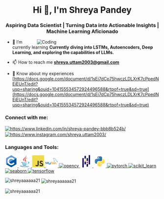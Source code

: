 <h1 align="center">Hi 👋, I'm Shreya Pandey</h1>
<h3 align="center">Aspiring Data Scientist | Turning Data into Actionable Insights | Machine Learning Aficionado</h3>
<img align="right" alt="Coding" width="400" src="https://media.giphy.com/media/L1R1tvI9svkIWwpVYr/giphy.gif?cid=790b7611w7rt156mx821994lunxgxkgewmmg1w56n27zmvsu&ep=v1_gifs_search&rid=giphy.gif&ct=g">

- 🌱 I’m currently learning **Currently diving into LSTMs, Autoencoders, Deep Learning, and exploring the capabilities of LLMs.**

- 📫 How to reach me **shreya.uttam2003@gmail.com**

- 📄 Know about my experiences [https://docs.google.com/document/d/1sEi7dCp75hwczLDLXrK7cPpedNEiEUnT/edit?usp=sharing&ouid=104155534572924496588&rtpof=true&sd=true](https://docs.google.com/document/d/1sEi7dCp75hwczLDLXrK7cPpedNEiEUnT/edit?usp=sharing&ouid=104155534572924496588&rtpof=true&sd=true)

<h3 align="left">Connect with me:</h3>
<p align="left">
<a href="https://linkedin.com/in/https://www.linkedin.com/in/shreya-pandey-bbb8b524b/" target="blank"><img align="center" src="https://raw.githubusercontent.com/rahuldkjain/github-profile-readme-generator/master/src/images/icons/Social/linked-in-alt.svg" alt="https://www.linkedin.com/in/shreya-pandey-bbb8b524b/" height="30" width="40" /></a>
<a href="![image](https://github.com/user-attachments/assets/94eb7fe7-31a1-4b3f-bf18-d52486a5e617)
" target="blank"><img align="center" src="https://raw.githubusercontent.com/rahuldkjain/github-profile-readme-generator/master/src/images/icons/Social/instagram.svg" alt="https://www.instagram.com/shreya.uttam2003/" height="30" width="40" /></a>
</p>

<h3 align="left">Languages and Tools:</h3>
<p align="left"> <a href="https://www.cprogramming.com/" target="_blank" rel="noreferrer"> <img src="https://raw.githubusercontent.com/devicons/devicon/master/icons/c/c-original.svg" alt="c" width="40" height="40"/> </a> <a href="https://www.java.com" target="_blank" rel="noreferrer"> <img src="https://raw.githubusercontent.com/devicons/devicon/master/icons/java/java-original.svg" alt="java" width="40" height="40"/> </a> <a href="https://developer.mozilla.org/en-US/docs/Web/JavaScript" target="_blank" rel="noreferrer"> <img src="https://raw.githubusercontent.com/devicons/devicon/master/icons/javascript/javascript-original.svg" alt="javascript" width="40" height="40"/> </a> <a href="https://www.mysql.com/" target="_blank" rel="noreferrer"> <img src="https://raw.githubusercontent.com/devicons/devicon/master/icons/mysql/mysql-original-wordmark.svg" alt="mysql" width="40" height="40"/> </a> <a href="https://opencv.org/" target="_blank" rel="noreferrer"> <img src="https://www.vectorlogo.zone/logos/opencv/opencv-icon.svg" alt="opencv" width="40" height="40"/> </a> <a href="https://pandas.pydata.org/" target="_blank" rel="noreferrer"> <img src="https://raw.githubusercontent.com/devicons/devicon/2ae2a900d2f041da66e950e4d48052658d850630/icons/pandas/pandas-original.svg" alt="pandas" width="40" height="40"/> </a> <a href="https://www.python.org" target="_blank" rel="noreferrer"> <img src="https://raw.githubusercontent.com/devicons/devicon/master/icons/python/python-original.svg" alt="python" width="40" height="40"/> </a> <a href="https://pytorch.org/" target="_blank" rel="noreferrer"> <img src="https://www.vectorlogo.zone/logos/pytorch/pytorch-icon.svg" alt="pytorch" width="40" height="40"/> </a> <a href="https://scikit-learn.org/" target="_blank" rel="noreferrer"> <img src="https://upload.wikimedia.org/wikipedia/commons/0/05/Scikit_learn_logo_small.svg" alt="scikit_learn" width="40" height="40"/> </a> <a href="https://seaborn.pydata.org/" target="_blank" rel="noreferrer"> <img src="https://seaborn.pydata.org/_images/logo-mark-lightbg.svg" alt="seaborn" width="40" height="40"/> </a> <a href="https://www.tensorflow.org" target="_blank" rel="noreferrer"> <img src="https://www.vectorlogo.zone/logos/tensorflow/tensorflow-icon.svg" alt="tensorflow" width="40" height="40"/> </a> </p>

<p><img align="left" src="https://github-readme-stats.vercel.app/api/top-langs?username=shreyaaaaaa21&show_icons=true&locale=en&layout=compact" alt="shreyaaaaaa21" /></p>

<p>&nbsp;<img align="center" src="https://github-readme-stats.vercel.app/api?username=shreyaaaaaa21&show_icons=true&locale=en" alt="shreyaaaaaa21" /></p>

<p><img align="center" src="https://github-readme-streak-stats.herokuapp.com/?user=shreyaaaaaa21&" alt="shreyaaaaaa21" /></p>
